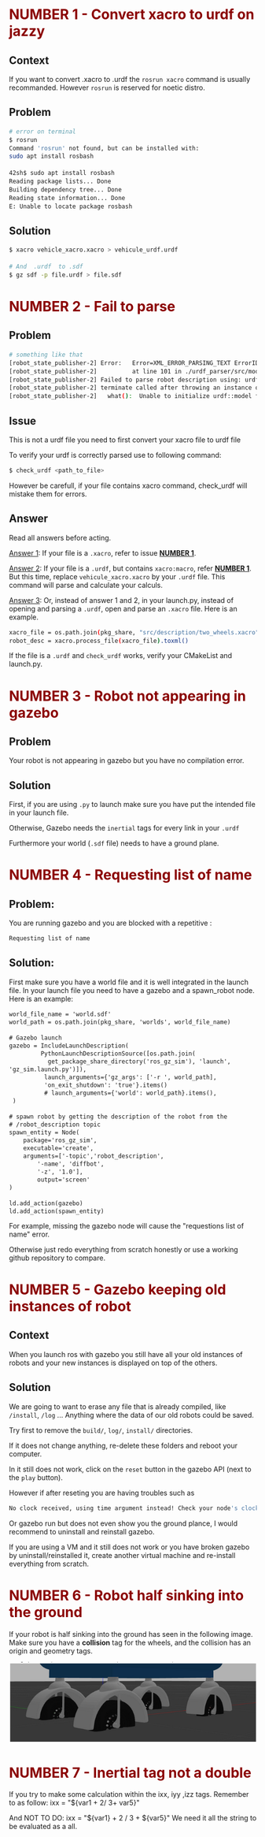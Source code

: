 <div id="number1"></div>
<span style="color:darkred">

# NUMBER 1 - Convert xacro to urdf on jazzy  
</span>

## Context

If you want to convert .xacro to .urdf the <code>rosrun xacro</code> command is usually recommanded. However <code>rosrun</code> is reserved for noetic distro.



## Problem 
``` bash 
# error on terminal
$ rosrun
Command 'rosrun' not found, but can be installed with:
sudo apt install rosbash

42sh$ sudo apt install rosbash
Reading package lists... Done
Building dependency tree... Done
Reading state information... Done
E: Unable to locate package rosbash
```

## Solution
``` bash  
$ xacro vehicle_xacro.xacro > vehicule_urdf.urdf

# And  .urdf  to .sdf
$ gz sdf -p file.urdf > file.sdf
```

<div id="number2"></div>
<span style="color:darkred">

# NUMBER 2 - Fail to parse 
</span>

## Problem
``` bash
# something like that 
[robot_state_publisher-2] Error:   Error=XML_ERROR_PARSING_TEXT ErrorID=8 (0x8) Line number=1
[robot_state_publisher-2]          at line 101 in ./urdf_parser/src/model.cpp
[robot_state_publisher-2] Failed to parse robot description using: urdf_xml_parser/URDFXMLParser
[robot_state_publisher-2] terminate called after throwing an instance of 'std::runtime_error'
[robot_state_publisher-2]   what():  Unable to initialize urdf::model from robot description
```

## Issue
This is not a urdf file you need to first convert your xacro file to urdf file

To verify your urdf is correctly parsed use to following command:
```bash
$ check_urdf <path_to_file>
```
However be carefull, if your file contains xacro command, check_urdf will mistake them for errors. 

## Answer 
Read all answers before acting.

<u>Answer 1</u>: If your file is a <code>.xacro</code>, refer to issue **[NUMBER 1](#number1)**.

<u>Answer 2</u>: If your file is a <code>.urdf</code>, but contains <code>xacro:macro</code>, refer **[NUMBER 1](#number1)**. But this time, replace <code>vehicule_xacro.xacro</code> by your <code>.urdf</code> file. This command will parse and calculate your calculs. 

<u>Answer 3</u>: Or, instead of answer 1 and 2, in your launch.py, instead of opening and parsing a <code>.urdf</code>, open and parse an <code>.xacro</code> file. Here is an example.

```bash
xacro_file = os.path.join(pkg_share, "src/description/two_wheels.xacro")
robot_desc = xacro.process_file(xacro_file).toxml()
```


If the file is a <code>.urdf</code> and <code>check_urdf</code> works, verify your CMakeList and launch.py.

<div id="number3"></div>
<span style="color:darkred">

# NUMBER 3 - Robot not appearing in gazebo 
</span>

## Problem

Your robot is not appearing in gazebo but you have no compilation error.

## Solution

First, if you are using <code>.py</code> to launch make sure you have put the intended file in your launch file.

Otherwise, Gazebo needs the <code>inertial</code> tags for every link in your <code>.urdf</code>

Furthermore your world (<code>.sdf</code> file) needs to have a ground plane.


<div id="number4"></div>
<span style="color:darkred">

# NUMBER 4 - Requesting list of name 
</span>

## Problem:
You are running gazebo and you are blocked with a repetitive : 

```bash
Requesting list of name
```

## Solution: 

First make sure you have a world file and it is well integrated in the launch file. In your launch file you need to have a gazebo and a spawn_robot node. Here is an example:

```base
world_file_name = 'world.sdf'
world_path = os.path.join(pkg_share, 'worlds', world_file_name)
  
# Gazebo launch
gazebo = IncludeLaunchDescription(
         PythonLaunchDescriptionSource([os.path.join(
           get_package_share_directory('ros_gz_sim'), 'launch', 'gz_sim.launch.py')]),
          launch_arguments={'gz_args': ['-r ', world_path],
          'on_exit_shutdown': 'true'}.items()
          # launch_arguments={'world': world_path}.items(),
 )
 
# spawn robot by getting the description of the robot from the
# /robot_description topic 
spawn_entity = Node(
    package='ros_gz_sim',
    executable='create',
    arguments=['-topic','robot_description',
        '-name', 'diffbot',
        '-z', '1.0'],
        output='screen'
)

ld.add_action(gazebo)
ld.add_action(spawn_entity)

```

For example, missing the gazebo node will cause the "requestions list of name" error.

Otherwise just redo everything from scratch honestly or use a working github repository to compare.

<div id="number5"></div>
<span style="color:darkred">

# NUMBER 5 - Gazebo keeping old instances of robot 
</span>

## Context

When you launch ros with gazebo you still have all your old instances of robots and your new instances is displayed on top of the others.

## Solution 

We are going to want to erase any file that is already compiled, like <code>/install</code>, <code>/log</code> ... Anything where the data of our old robots could be saved.

Try first to remove the <code>build/</code>, <code>log/</code>, <code>install/</code> directories.

If it does not change anything, re-delete these folders and reboot your computer.

In it still does not work, click on the <code>reset</code> button in the gazebo API (next to the <code>play</code> button).

However if after reseting you are having troubles such as

``` bash
No clock received, using time argument instead! Check your node's clock configuration (use_sim_time parameter) and if a valid clock source is available
```

Or gazebo run but does not even show you the ground plance, I would recommend to uninstall and reinstall gazebo.

If you are using a VM and it still does not work or you have broken gazebo by uninstall/reinstalled it, create another virtual machine and re-install everything from scratch.

 

 <div id="number5"></div>
<span style="color:darkred">

# NUMBER 6 - Robot half sinking into the ground
</span>

If your robot is half sinking into the ground has seen in the following image. Make sure you have a **collision** tag for the wheels, and the collision has an origin and geometry tags.

![Texte alternatif](images/wheels_sinking.png "Links et joints dans un robot")


 <div id="number5"></div>
<span style="color:darkred">

# NUMBER 7 -  Inertial tag not a double
</span>

If you try to make some calculation within the ixx, iyy ,izz tags. Remember to as follow:
ixx = "${var1 + 2/ 3+ var5}"

And NOT TO DO:
ixx = "${var1} + 2 / 3  + ${var5}"
We need it all the string to be evaluated as a all.